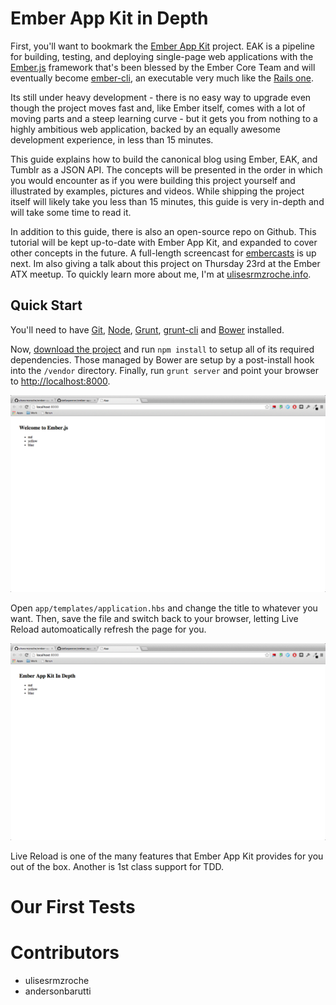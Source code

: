Ember App Kit in Depth
=================

First, you'll want to bookmark the [Ember App Kit](https://github.com/stefanpenner/ember-app-kit)
project. EAK is a pipeline for building, testing, and deploying single-page web applications
with the [Ember.js](http://ember.js.com) framework that's been blessed
by the Ember Core Team and will eventually become
[ember-cli](http://github.com/stefanpenner/ember-cli), an executable
very much like the [Rails one](http://rubyonrails.org). 

Its still under heavy development - there is no easy way to upgrade
even though the project moves fast and, like Ember itself, comes with a lot of moving parts
and a steep learning curve - but it gets you from nothing to a highly
ambitious web application, backed by an equally awesome development
experience, in less than 15 minutes.

This guide explains how to build the canonical blog using Ember, EAK,
and Tumblr as a JSON API. The concepts will be presented in
the order in which you would encounter as if you were building this
project yourself and illustrated by examples, pictures and videos.
While shipping the project itself will likely take you less than 15 minutes,
this guide is very in-depth and will take some time to read it.

In addition to this guide, there is also an open-source repo on
Github. This tutorial
will be kept up-to-date with Ember App Kit, and expanded to cover other
concepts in the future. A full-length screencast for [embercasts](http://embercasts.com) is up next. Im also giving a talk about this project on Thursday 23rd at the Ember ATX meetup. To quickly learn more about me, I'm at [ulisesrmzroche.info](http://ulisesrmzroche.info).

## Quick Start

You'll need to have [Git](http://git-scm.com/),
[Node](http://nodejs.org/), [Grunt](http://gruntjs.com/),
[grunt-cli](https://github.com/gruntjs/grunt-cli) and
[Bower](http://bower.io/) installed.

Now, [download the
project](https://github.com/stefanpenner/ember-app-kit/archive/master.zip)
and run `npm install` to setup all of its required dependencies. Those
managed by Bower are setup by a post-install hook into the
`/vendor` directory. Finally, run `grunt server` and point your browser to [http://localhost:8000](http://localhost:8000).

![Hello World](/public/assets/images/thumb-1.png "Hello World")

Open `app/templates/application.hbs` and change the title to whatever you want. Then, save the file
and switch back to your browser, letting Live Reload automoatically
refresh the page for you.

![Hello World](/public/assets/images/thumb-2.png "Hello World")


Live Reload is one of the many features that Ember App Kit provides for
you out of the box. Another is 1st class support for TDD.

# Our First Tests


# Contributors

* ulisesrmzroche
* andersonbarutti
